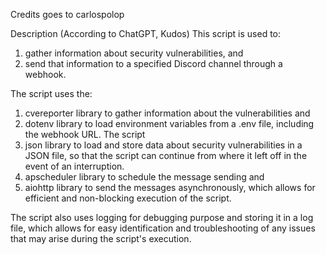 Credits goes to carlospolop

Description (According to ChatGPT, Kudos)
This script is used to:
1. gather information about security vulnerabilities, and
2. send that information to a specified Discord channel through a webhook. 

The script uses the:
1. cvereporter library to gather information about the vulnerabilities and 
2. dotenv library to load environment variables from a .env file, including the webhook URL. The script
3. json library to load and store data about security vulnerabilities in a JSON file, so that the script can continue from where it left off in the event of an interruption.
4. apscheduler library to schedule the message sending and 
5. aiohttp library to send the messages asynchronously, which allows for efficient and non-blocking execution of the script.

The script also uses logging for debugging purpose and storing it in a log file, which allows for easy identification and troubleshooting of any issues that may arise during the script's execution. 
